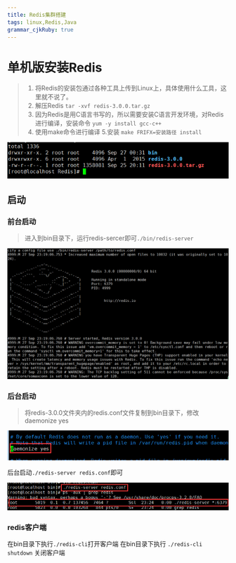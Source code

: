 ```yaml
---
title: Redis集群搭建
tags: linux,Redis,Java
grammar_cjkRuby: true
---
```


# 单机版安装Redis

> 1.  将Redis的安装包通过各种工具上传到Linux上，具体使用什么工具，这里就不说了。
> 2.  解压Redis `tar -xvf redis-3.0.0.tar.gz `
> 3.  因为Redis是用C语言书写的，所以需要安装C语言开发环境，对Redis进行编译，安装命令 `yum -y install gcc-c++`
> 4. 使用make命令进行编译
> 5.安装 `make FRIFX=安装路径 install`


![安装完成示意图][1]

## 启动
### 前台启动
> 进入到bin目录下，运行redis-sercer即可`./bin/redis-server`

![启动成功][2]

### 后台启动
> 将redis-3.0.0文件夹内的redis.conf文件复制到bin目录下，修改daemonize yes

![enter description here][3]

后台启动`./redis-server redis.conf`即可

![enter description here][4]

### redis客户端
在bin目录下执行`./redis-cli`打开客户端
在bin目录下执行 `./redis-cli shutdown` 关闭客户端


  [1]: https://www.github.com/xiesen310/notes_Images/raw/master/images/1506579372821.jpg
  [2]: https://www.github.com/xiesen310/notes_Images/raw/master/images/1506579560706.jpg
  [3]: https://www.github.com/xiesen310/notes_Images/raw/master/images/1506579764600.jpg
  [4]: https://www.github.com/xiesen310/notes_Images/raw/master/images/1506579904818.jpg